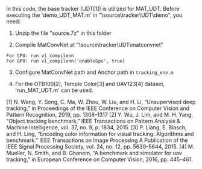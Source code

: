 In this code, the base tracker (UDT[1]) is utilized for MAT_UDT. Before executing the 'demo_UDT_MAT.m' in "\source\tracker\UDT\demo", you need:

1. Unzip the file "source.7z" in this folder

2. Compile MatConvNet at "\source\tracker\UDT\matconvnet"
```
For CPU: run vl_compilenn 
For GPU: run vl_compilenn('enableGpu', true)
```

3. Configure MatConvNet path and Anchor path in `tracking_env.m`

4. For the OTB100[2], Temple Color[3] and UAV123[4] dataset, 'run_MAT_UDT.m' can be used. 

[1] N. Wang, Y. Song, C. Ma, W. Zhou, W. Liu, and H. Li, “Unsupervised deep tracking,” in Proceedings
 of the IEEE Conference on Computer Vision and Pattern Recognition, 2019, pp. 1308–1317
[2] Y. Wu, J. Lim, and M. H. Yang, “Object tracking benchmark,” IEEE Transactions on Pattern Analysis
 & Machine Intelligence, vol. 37, no. 9, p. 1834, 2015.
[3] P. Liang, E. Blasch, and H. Ling, “Encoding color information for visual tracking: Algorithms and
 benchmark.” IEEE Transactions on Image Processing A Publication of the IEEE Signal Processing Society, vol. 24, no. 12, pp. 5630–5644, 2015.
[4] M. Mueller, N. Smith, and B. Ghanem, “A benchmark and simulator for uav tracking,” in European 
 Conference on Computer Vision, 2016, pp. 445–461.
 